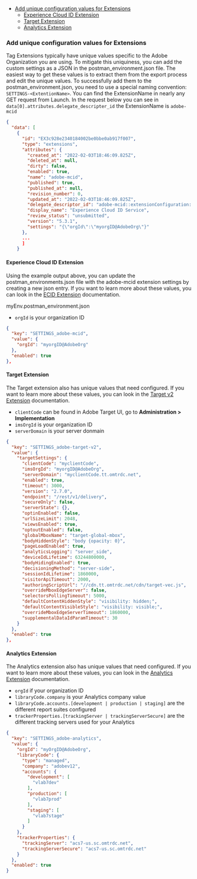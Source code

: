 <!-- START doctoc generated TOC please keep comment here to allow auto update -->
<!-- DON'T EDIT THIS SECTION, INSTEAD RE-RUN doctoc TO UPDATE -->

- [Add unique configuration values for Extensions](#add-unique-configuration-values-for-extensions)
  - [Experience Cloud ID Extension](#experience-cloud-id-extension)
  - [Target Extension](#target-extension)
  - [Analytics Extension](#analytics-extension)

<!-- END doctoc generated TOC please keep comment here to allow auto update -->

### Add unique configuration values for Extensions

Tag Extensions typically have unique values specific to the Adobe Organization you are using. To mitigate this uniquiness, you can add the custom settings as a JSON in the postman_environment.json file. The easiest way to get these values is to extract them from the export process and edit the unique values. To successfully add them to the postman_environment.json, you need to use a special naming convention: `SETTINGS-<ExtentionName>`. You can find the ExtensionName in nearly any GET request from Launch. In the request below you can see in `data[0].attributes.delegate_descripter_id` the ExtensionName is `adobe-mcid`

``` json
{
  "data": [
    {
      "id": "EX3c928e2340184002be0bbe0ab917f007",
      "type": "extensions",
      "attributes": {
        "created_at": "2022-02-03T18:46:09.825Z",
        "deleted_at": null,
        "dirty": false,
        "enabled": true,
        "name": "adobe-mcid",
        "published": true,
        "published_at": null,
        "revision_number": 0,
        "updated_at": "2022-02-03T18:46:09.825Z",
        "delegate_descriptor_id": "adobe-mcid::extensionConfiguration::config",
        "display_name": "Experience Cloud ID Service",
        "review_status": "unsubmitted",
        "version": "5.3.1",
        "settings": "{\"orgId\":\"myorgID@AdobeOrg\"}"
      },
      ...
      ]
    }
```

#### Experience Cloud ID Extension

Using the example output above, you can update the postman_environments.json file with the adobe-mcid extension settings by creating a new json entry. If you want to learn more about these values, you can look in the [ECID Extension](https://exchange.adobe.com/experiencecloud.details.104231.html) documentation.

myEnv.postman_environment.json

* `orgId` is your organization ID

```json
{
  "key": "SETTINGS_adobe-mcid",
  "value": {
    "orgId": "myorgID@AdobeOrg"
  },
  "enabled": true
},
```

#### Target Extension

The Target extension also has unique values that need configured. If you want to learn more about these values, you can look in the [Target v2 Extension](https://exchange.adobe.com/experiencecloud.details.102722.adobe-target-v2-launch-extension.html) documentation.

* `clientCode` can be found in Adobe Target UI, go to **Administration > Implementation**
* `imsOrgId` is your organization ID
* `serverDomain` is your server donmain

```json
{
  "key": "SETTINGS_adobe-target-v2",
  "value": {
    "targetSettings": {
      "clientCode": "myclientCode",
      "imsOrgId": "myorgID@AdobeOrg",
      "serverDomain": "myclientCode.tt.omtrdc.net",
      "enabled": true,
      "timeout": 3000,
      "version": "2.7.0",
      "endpoint": "/rest/v1/delivery",
      "secureOnly": false,
      "serverState": {},
      "optinEnabled": false,
      "urlSizeLimit": 2048,
      "viewsEnabled": true,
      "optoutEnabled": false,
      "globalMboxName": "target-global-mbox",
      "bodyHiddenStyle": "body {opacity: 0}",
      "pageLoadEnabled": true,
      "analyticsLogging": "server_side",
      "deviceIdLifetime": 63244800000,
      "bodyHidingEnabled": true,
      "decisioningMethod": "server-side",
      "sessionIdLifetime": 1860000,
      "visitorApiTimeout": 2000,
      "authoringScriptUrl": "//cdn.tt.omtrdc.net/cdn/target-vec.js",
      "overrideMboxEdgeServer": false,
      "selectorsPollingTimeout": 5000,
      "defaultContentHiddenStyle": "visibility: hidden;",
      "defaultContentVisibleStyle": "visibility: visible;",
      "overrideMboxEdgeServerTimeout": 1860000,
      "supplementalDataIdParamTimeout": 30
    }
  },
  "enabled": true
},
```



#### Analytics Extension

The Analytics extension also has unique  values that need configured. If you want to learn more about these values, you can look in the [Analytics Extension](https://experienceleague.adobe.com/docs/experience-platform/tags/extensions/adobe/analytics/overview.html?lang=en) documentation.

* `orgId` if your organization ID
* `libraryCode.company` is your Analytics company value
* `libraryCode.accounts.[development | production | staging]` are the different report suites configured
* `trackerProperties.[trackingServer | trackingServerSecure]` are the different tracking servers used for your Analytics

```json
{
  "key": "SETTINGS_adobe-analytics",
  "value": {
    "orgId": "myOrgID@AdobeOrg",
    "libraryCode": {
      "type": "managed",
      "company": "adobev12",
      "accounts": {
        "development": [
          "vlab7dev"
        ],
        "production": [
          "vlab7prod"
        ],
        "staging": [
          "vlab7stage"
        ]
      }
    },
    "trackerProperties": {
      "trackingServer": "acs7-us.sc.omtrdc.net",
      "trackingServerSecure": "acs7-us.sc.omtrdc.net"
    }
  },
  "enabled": true
}
```